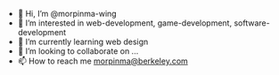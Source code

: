 - 👋 Hi, I’m @morpinma-wing
- 👀 I’m interested in web-development, game-development, software-development
- 🌱 I’m currently learning web design
- 💞️ I’m looking to collaborate on ...
- 📫 How to reach me morpinma@berkeley.com

<!---
morpinma-wing/morpinma-wing is a ✨ special ✨ repository because its `README.md` (this file) appears on your GitHub profile.
You can click the Preview link to take a look at your changes.
--->
